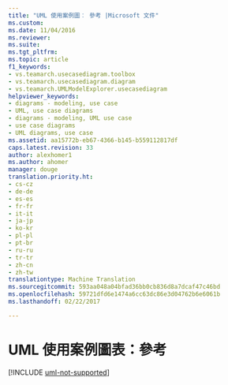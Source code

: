 ```yaml
---
title: "UML 使用案例圖︰ 參考 |Microsoft 文件"
ms.custom: 
ms.date: 11/04/2016
ms.reviewer: 
ms.suite: 
ms.tgt_pltfrm: 
ms.topic: article
f1_keywords:
- vs.teamarch.usecasediagram.toolbox
- vs.teamarch.usecasediagram.diagram
- vs.teamarch.UMLModelExplorer.usecasediagram
helpviewer_keywords:
- diagrams - modeling, use case
- UML, use case diagrams
- diagrams - modeling, UML use case
- use case diagrams
- UML diagrams, use case
ms.assetid: aa15772b-eb67-4366-b145-b559112817df
caps.latest.revision: 33
author: alexhomer1
ms.author: ahomer
manager: douge
translation.priority.ht:
- cs-cz
- de-de
- es-es
- fr-fr
- it-it
- ja-jp
- ko-kr
- pl-pl
- pt-br
- ru-ru
- tr-tr
- zh-cn
- zh-tw
translationtype: Machine Translation
ms.sourcegitcommit: 593aa048a04bfad36bb0cb836d8a7dcaf47c46bd
ms.openlocfilehash: 59721dfd6e1474a6cc63dc86e3d04762b6e6061b
ms.lasthandoff: 02/22/2017

---
```

# <a name="uml-use-case-diagrams-reference"></a>UML 使用案例圖表：參考

[!INCLUDE [uml-not-supported](includes/uml-not-supported.md)]

